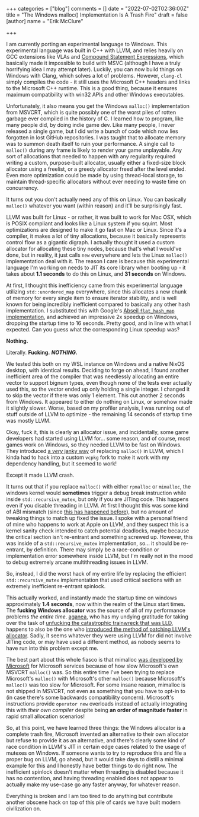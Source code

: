+++
categories = ["blog"]
comments = []
date = "2022-07-02T02:36:00Z"
title = "The Windows malloc() Implementation Is A Trash Fire"
draft = false
[author]
name = "Erik McClure"

+++

I am currently porting an experimental language to Windows. This experimental language was built in C++ with LLVM, and relies heavily on GCC extensions like VLAs and [Compound Statement Expressions](https://gcc.gnu.org/onlinedocs/gcc-3.1.1/gcc/Statement-Exprs.html), which basically made it impossible to build with MSVC (although I have a truly horrifying idea I may attempt later). Luckily, you can now build things on Windows with Clang, which solves a lot of problems. However, `clang-cl` simply compiles the code - it still uses the Microsoft C++ headers and links to the Microsoft C++ runtime. This is a good thing, because it ensures maximum compatibility with win32 APIs and other Windows executables.

Unfortunately, it also means you get the Windows `malloc()` implementation from MSVCRT, which is quite possibly one of the worst piles of rotten garbage ever compiled in the history of C. I learned how to program, like many people did, by doing indie game dev. Like many people, I never released a single game, but I did write a bunch of code which now lies forgotten in lost GitHub repositories. I was taught that to allocate memory was to summon death itself to ruin your performance. A single call to `malloc()` during any frame is likely to render your game unplayable. Any sort of allocations that needed to happen with any regularity required writing a custom, purpose-built allocator, usually either a fixed-size block allocator using a freelist, or a greedy allocator freed after the level ended. Even more optimization could be made by using thread-local storage, to maintain thread-specific allocators without ever needing to waste time on concurrency. 

It turns out you don't actually need any of this on Linux. You can basically `malloc()` whatever you want (within reason) and it'll be surprisingly fast.

LLVM was built for Linux - or rather, it was built to work for Mac OSX, which is POSIX compliant and looks like a Linux system if you squint. Most optimizations are designed to make it go fast on Mac or Linux. Since it's a compiler, it makes a lot of tiny allocations, because it basically represents control flow as a gigantic digraph. I actually thought it used a custom allocator for allocating these tiny nodes, because that's what I would've done, but in reality, it just calls `new` everywhere and lets the Linux `malloc()` implementation deal with it. The reason I care is because this experimental language I'm working on needs to JIT its core library when booting up - it takes about **1.1 seconds** to do this on Linux, and **31 seconds** on Windows.

At first, I thought this inefficiency came from this experimental language utilizing `std::unordered_map` everywhere, since this allocates a new chunk of memory for every single item to ensure iterator stability, and is well known for being incredibly inefficient compared to basically any other hash implementation. I substituted this with Google's [Abseil `flat_hash_map` implementation]( https://abseil.io/docs/cpp/guides/container), and achieved an impressive 2x speedup on Windows, dropping the startup time to 16 seconds. Pretty good, and in line with what I expected. Can you guess what the corresponding Linux speedup was?

**Nothing.**

Literally. **Fucking.** ***NOTHING.***

We tested this both on my WSL instance on Windows and a native NixOS desktop, with identical results. Deciding to forge on ahead, I found another inefficient area of the compiler that was needlessly allocating an entire vector to support bignum types, even though none of the tests ever actually used this, so the vector ended up only holding a single integer. I changed it to skip the vector if there was only 1 element. This cut another 2 seconds from Windows. It appeared to either do nothing on Linux, or somehow made it slightly slower. Worse, based on my profiler analysis, I was running out of stuff outside of LLVM to optimize - the remaining 14 seconds of startup time was mostly LLVM.

Okay, fuck it, this is clearly an allocator issue, and incidentally, some game developers had started using LLVM for... some reason, and of course, most games work on Windows, so they needed LLVM to be fast on Windows. They introduced [a *very* janky way](https://github.com/llvm/llvm-project/blob/c92056d038812c23800131892bee48abb2de7ca0/llvm/lib/Support/CMakeLists.txt#L78) of replacing `malloc()` in LLVM, which I kinda had to hack into a custom `vcpkg` fork to make it work with my dependency handling, but it seemed to work!

Except it made LLVM crash.

It turns out that if you replace `malloc()` with either `rpmalloc` or `mimalloc`, the windows kernel would **sometimes** trigger a debug break instruction while inside `std::recursive_mutex`, but only if you are JITing code. This happens even if you disable threading in LLVM. At first I thought this was some kind of ABI mismatch (since [this has happened before](https://github.com/llvm/llvm-project/commit/7aaff8fd2da2812a2b3cbc8a41af29774b10a7d6)), but no amount of tweaking things to match up fixed the issue. I spoke with a personal friend of mine who happens to work at Apple on LLVM, and they suspect this is a kernel sanity check intended to catch potential deadlocks, maybe because the critical section isn't re-entrant and something screwed up. However, this was inside of a `std::recursive_mutex` implementation, so... it should be re-entrant, by definition. There may simply be a race-condition or implementation error somewhere inside LLVM, but I'm really not in the mood to debug extremely arcane multithreading issues in LLVM.

So, instead, I did the worst hack of my entire life by replacing the efficient `std::recursive_mutex` implementation that used critical sections with an extremely inefficient re-entrant spinlock.

This actually worked, and instantly made the startup time on windows approximately **1.4 seconds**, now within the realm of the Linux start times. The **fucking Windows allocator** was the source of all of my performance problems *the entire time*. [aganea](https://reviews.llvm.org/p/aganea/), who has my undying gratitude for taking over the task of [unfucking the catastrophic trainwreck that was LLD](https://reviews.llvm.org/D70378), happens to also be the one who [introduced the method of patching LLVM's allocator](https://reviews.llvm.org/D71786). Sadly, it seems whatever they were using LLVM for did not involve JITing code, or may have used a different method, as nobody seems to have run into this problem except me.

The best part about this whole fiasco is that mimalloc [was developed by Microsoft](https://github.com/microsoft/mimalloc) for Microsoft services because of how slow Microsoft's own MSVCRT `malloc()` was. So this entire time I've been trying to replace Microsoft's `malloc()` with Microsoft's other `malloc()` because Microsoft's `malloc()` was too slow for Microsoft. For some insane reason, mimalloc is not shipped in MSVCRT, not even as something that you have to opt-in to (in case there's some backwards compatibility concern). Microsoft's instructions provide `operator new` overloads instead of actually integrating this with *their own compiler* despite being **an order of magnitude faster** in rapid small allocation scenarios!

So, at this point, we have learned three things: the Windows allocator is a complete trash fire, Microsoft invented an alternative to their own allocator but refuse to provide it as an alternative, and there's clearly some kind of race condition in LLVM's JIT in certain edge cases related to the usage of mutexes on Windows. If someone wants to try to reproduce this and file a proper bug on LLVM, go ahead, but it would take days to distill a minimal example for this and I honestly have better things to do right now. The inefficient spinlock doesn't matter when threading is disabled because it has no contention, and having threading enabled does not appear to actually make my use-case go any faster anyway, for whatever reason.

Everything is broken and I am too tired to do anything but contribute another obscene hack on top of this pile of cards we have built modern civilization on.
